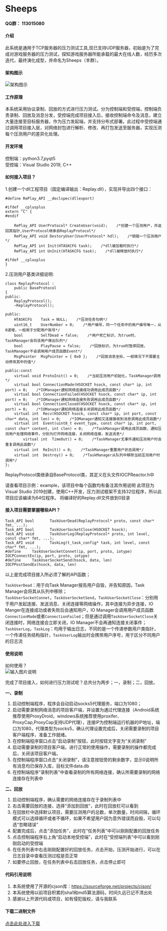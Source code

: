 # Sheeps

#### __QQ群：__ 113015080

#### 介绍

此系统是通用于TCP服务器的压力测试工具,现已支持UDP服务器，初始是为了完成对游戏服务器的压力测试，探知游戏服务器所能承载的最大在线人数，经历多次迭代，最终演化成型，并命名为Sheeps（羊群）。


#### 架构图示

![架构图示](https://images.gitee.com/uploads/images/2020/0319/210948_ce304e88_1564139.png "framework.png")


#### 工作原理

本系统采用协议录制、回放的方式进行压力测试。分为控制端和受控端，控制端负责录制、回放及消息分发，受控端完成项目接入后，接收控制端命令及消息，建立大量连接至目标服务器，作为压力发起端，并支持分布式部署。此过程中受控端通过调用项目接入层，对网络封包进行解析、修改、再打包发送至服务器，实现压测每个压测用户的差异化处理。


#### 开发环境

控制端：python3.7,pyqt5  
受控端：Visual Studio 2019, C++


#### 如何接入项目？
1.创建一个dll工程项目（固定编译输出：Replay.dll），实现并导出四个接口：

```
#define RePlay_API __declspec(dllexport)

#ifdef __cplusplus
extern "C" {
#endif

	RePlay_API UserProtocol* CreateUser(void);    /*创建一个压测用户，并返回其指针,UserProtocol继承自ReplayProtocol*/
	RePlay_API void DestoryUser(UserProtocol* hdl);    /*销毁一个压测用户*/
	RePlay_API int Init(HTASKCFG task);    /*dll被加载时执行*/
	RePlay_API int UnInit(HTASKCFG task);    /*dll被释放时执行*/

#ifdef __cplusplus
}
```
2.压测用户基类详细说明:

```
class ReplayProtocol :
	public BaseProtocol
{
public:
	ReplayProtocol();
	~ReplayProtocol();

public:
	HTASKCFG	Task = NULL;    /*压测任务句柄*/
	uint16_t	UserNumber = 0;    /*用户编号，同一个任务中的用户编号唯一，从0递增，一般用于分配用户账号*/
	bool		SelfDead = false;    /*用户死亡标识，为true时，TaskManager会将该用户移出队列*/
	bool		PlayPause = false;    /*回放标识，为true时暂停回放，TaskManager不会调用用户成员函数Event*/
	MsgPointer	MsgPointer = { 0x0 };    /*回放消息坐标，一般情况下不需要主动修改其中的值*/

public:const
	virtual void ProtoInit() = 0;    /*当前压测用户初始化，TaskManager调用*/
	virtual bool ConnectionMade(HSOCKET hsock, const char* ip, int port) = 0;    /*IOManager通知网络连接成功调用此成员函数*/
	virtual bool ConnectionFailed(HSOCKET hsock, const char* ip, int port) = 0;    /*IOManager通知网络连接失败调用此成员函数*/
	virtual bool ConnectionClosed(HSOCKET hsock, const char* ip, int port) = 0;    /*IOManager通知网络连接关闭调用此成员函数*/
	virtual int  Recv(HSOCKET hsock, const char* ip, int port, const char* data, int len) = 0;    /*IOManager通知又连接接收到消息调用此成员函数*/
	virtual int  Event(uint8_t event_type, const char* ip, int port, const char* content, int clen) = 0;    /*TaskManager调用此成员函数，通知压测用户处理网络事件，分别为打开网络连接，关闭网络连接，发送消息*/
        virtual int  TimeOut() = 0;    /*TaskManager无事件通知压测用户时会重复调用此函数*/
	virtual int  ReInit() = 0;    /*TaskManager重置用户状态调用*/
	virtual int  Destroy() = 0;    /*TaskManager从队列中移除当前压测用户时调用*/
};
```
ReplayProtocol类继承自BaseProtocol类，其定义在头文件IOCPReactor.h中

请查看项目示例：example，该项目中每个函数均有备注其作用说明
此项目为Visual Studio 2019创建，使用C++开发，压力测试框架不支持32位程序，所以此项目应该编译为64位程序。
将编译好的Replay.dll文件放到0目录


#### 接入项目需要掌握哪些API？


``` 
Task_API bool		TaskUserDead(ReplayProtocol* proto, const char* fmt, ...);  
Task_API bool		TaskUserSocketClose(HSOCKET hsock);  
Task_API void		TaskUserLog(ReplayProtocol* proto, int level, const char* fmt, ...);  
Task_API void		TaskLog(t_task_config* task, int level, const char* fmt, ...);  
#define		TaskUserSocketConnet(ip, port, proto, iotype)	IOCPConnectEx(ip, port, proto, iotype)  
#define		TaskUserSocketSend(hsock, data, len)	IOCPPostSendEx(hsock, data, len)  
```


以上是完成项目接入所必须了解的API函数；
  
`TaskUserDead`：用于向Task Manager报告用户自毁，并告知原因，Task Manager会将其从队列中移除；  
`TaskUserSocketConnet`，`TaskUserSocketSend`，`TaskUserSocketClose`：分别用于用户发起连接、发送消息、关闭连接等网络操作，其中连接为异步连接，IO Manger在连接成功或者失败后会通知用户，IO Manager会调用用户成员函数`ConnectionMade`或者`ConnectionFailed`；但是通过调用`TaskUserSocketClose`关闭连接时，网络连接会立即关闭，IO Manager不会再通知连接关闭事件；  
`TaskUserLog`，`TaskLog`：均用于输出日志，不同的是一个传递参数用户类指针，一个传递任务结构指针，`TaskUserLog`输出时会携带用户序号，用于区分不同用户的日志流



#### 使用说明

如何使用？  
 ![输入图片说明](https://images.gitee.com/uploads/images/2020/0319/212425_4f13ccde_1564139.png "界面.png")

完成了项目接入，如何进行压力测试呢？总共分为两步；一，录制；二，回放。

__一、录制__
1.	启动控制端程序，程序会自动启动socks5代理服务，端口为1080；
2.	启动需要录制网络消息的项目客户端，并设置为通过代理连接（Android系统推荐使用ProxyDroid，windows系统推荐使用proxifer、ProxyCap,ProxyCap支持UDP代理），连接IP为控制端运行机器的IP地址，端口为1080，代理类型为socks5，确认代理设置完成后，关闭需要录制的项目客户端程序，准备工作就绪。
3.	在控制端程序窗口点击“启动录制”按钮，此时按钮文字变为“关闭录制”
4.	启动需要录制的项目客户端，进行正常的使用操作，需要录制的操作都完成后，关闭该项目客户端，
5.	在控制端程序窗口点击“关闭录制”，请注意按钮旁的剩余数字，显示0说明所有消息均已保存入库，目标文件data.db
6.	在控制端程序“录制列表”中查看录制的所有网络连接，确认所需要录制的网络连接存在列表中

__二、回放__
1.	启动控制端程序，确认需要的网络连接存在于录制列表中
2.	右击需要回放的连接，选择“添加到回放”，此时在回放栏可以看到
3.	在回放栏中选择默认项目，需要压测用户的总数，单次数量，时间间隔，循环模式可以选择循环或者不循环，如果不希望用户因为意外错误而自毁，可以勾选“忽略错误”
4.	配置完成后，点击“添加任务”，此时在“任务列表”中可以刚刚配置的回放任务
5.	点击控制端程序右上角“启动本地受控端”，此时在“受控端列表”中可以看到刚刚启动的受控端
6.	在任务列表中右击刚刚配置好的回放任务，点击开始，压测开始进行，可以在日志目录中查看压测过程是否正常
7.	如要停止回放，在任务列表中右击回放任务，点击停止即可


#### 代码引用说明

1. 本系统使用了开源的cjson库：https://sourceforge.net/projects/cjson/
2. 本系统使用以前项目积累的sha1和md5算法源码，时间久远已记不清出处
3. 感谢以上开源代码或项目，如有侵犯版权，请与我联系

#### 下载二进制文件
[点击此处进入下载](https://gitee.com/lutianming/Sheeps/releases)

